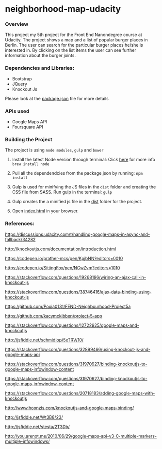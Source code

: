 # neighborhood-map-udacity

### Overview

This project my 5th project for the Front End Nanondegree course at Udacity. The project shows a map and a list of popular burger places in Berlin. The user can search for the particular burger places he/she is interested in. By clicking on the list items the user can see further information about the burger joints.


### Dependencies and Libraries:
- Bootstrap
- JQuery
- Knockout Js

Please look at the [package.json](package.json) file for more details

### APIs used
- Google Maps API
- Foursquare API

### Building the Project

The project is using `node modules`, `gulp` and `bower`
1. Install the latest Node version through terminal:
	Click [here](https://nodejs.org/en/download/package-manager/#osx) for more info
	`brew install node`

2. Pull all the dependendcies from the package.json by running:
	`npm install`

3. Gulp is used for minifying the JS files in the `dist` folder and creating the CSS file from SASS. Run gulp in the terminal:
	`gulp`

4. Gulp creates the a minified js file in the [dist](../dist/all.min.js) folder for the project.

5. Open [index.html](app/index.html) in your browser.


### References:

https://discussions.udacity.com/t/handling-google-maps-in-async-and-fallback/34282

http://knockoutjs.com/documentation/introduction.html

https://codepen.io/prather-mcs/pen/KpjbNN?editors=0010

https://codepen.io/SittingFox/pen/NGwZvm?editors=1010

https://stackoverflow.com/questions/19268196/wiring-an-ajax-call-in-knockout-js

https://stackoverflow.com/questions/38746416/ajax-data-binding-using-knockout-js

https://github.com/Pooja0131/FEND-Neighbourhood-Project5a

https://github.com/kacymckibben/project-5-app

https://stackoverflow.com/questions/12722925/google-maps-and-knockoutjs

http://jsfiddle.net/schmidlop/5eTRV/10/

https://stackoverflow.com/questions/32899466/using-knockout-js-and-google-maps-api

https://stackoverflow.com/questions/31970927/binding-knockoutjs-to-google-maps-infowindow-content

https://stackoverflow.com/questions/31970927/binding-knockoutjs-to-google-maps-infowindow-content

https://stackoverflow.com/questions/20718183/adding-google-maps-with-knockoutjs

http://www.hoonzis.com/knockoutjs-and-google-maps-binding/

http://jsfiddle.net/Wt3B8/23/

http://jsfiddle.net/stesta/2T3Db/

http://you.arenot.me/2010/06/29/google-maps-api-v3-0-multiple-markers-multiple-infowindows/
